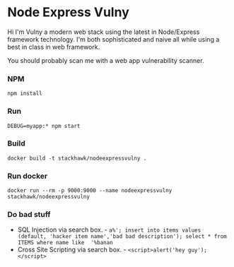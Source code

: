 # Node Express Vulny

Hi I'm Vulny a modern web stack using the latest in Node/Express framework technology.
I'm both sophisticated and naive all while using a best in class in web framework.

You should probably scan me with a web app vulnerability scanner.

### NPM
```shell script
npm install
```

### Run
```shell script
DEBUG=myapp:* npm start
```

### Build
```shell script
docker build -t stackhawk/nodeexpressvulny .
```

### Run docker
```shell script
docker run --rm -p 9000:9000 --name nodeexpressvulny stackhawk/nodeexpressvulny
```

### Do bad stuff
* SQL Injection via search box. - `a%'; insert into items values (default, 'hacker item name','bad bad description'); select * from ITEMS where name like  '%banan`
* Cross Site Scripting via search box. - `<script>alert('hey guy');</script>`
